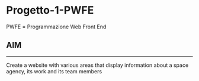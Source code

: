 # Progetto-1-PWFE

PWFE = Programmazione Web Front End

## AIM
---
Create a website with various areas that display information about a space agency, its work and its team members